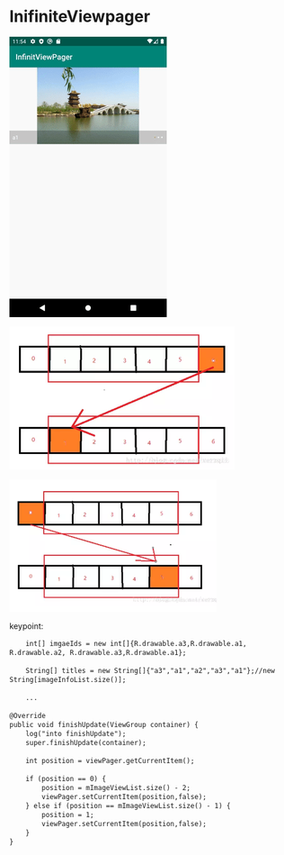 # InifiniteViewpager

![image](https://github.com/carlcarl001001/InifiniteViewpager/blob/master/result.gif)

![image](https://github.com/carlcarl001001/InifiniteViewpager/blob/master/1.png)

![image](https://github.com/carlcarl001001/InifiniteViewpager/blob/master/2.png)

keypoint:

        int[] imgaeIds = new int[]{R.drawable.a3,R.drawable.a1, R.drawable.a2, R.drawable.a3,R.drawable.a1};

        String[] titles = new String[]{"a3","a1","a2","a3","a1"};//new String[imageInfoList.size()];
        
        ...
        
    @Override
    public void finishUpdate(ViewGroup container) {
        log("into finishUpdate");
        super.finishUpdate(container);

        int position = viewPager.getCurrentItem();

        if (position == 0) {
            position = mImageViewList.size() - 2;
            viewPager.setCurrentItem(position,false);
        } else if (position == mImageViewList.size() - 1) {
            position = 1;
            viewPager.setCurrentItem(position,false);
        }
    }
